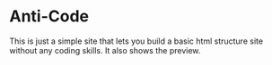 # Anti-Code

This is just a simple site that lets you build a basic html structure site without any coding skills. It also shows the preview.
